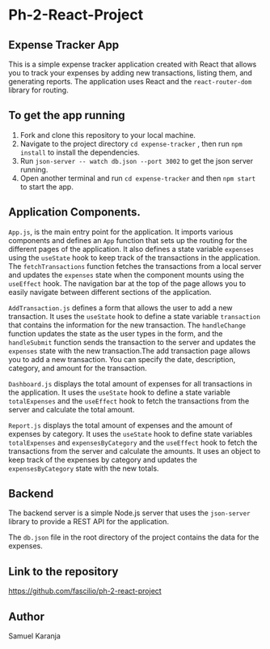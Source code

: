 # Ph-2-React-Project
## Expense Tracker App

This is a simple expense tracker application created with React that allows you to track your 
expenses by adding new transactions, listing them, and generating reports.
The application uses React and the `react-router-dom` library for routing.

## To get the app running
1. Fork and clone this repository to your local machine.
2. Navigate to the project directory `cd expense-tracker` , then run `npm install` to install the dependencies.
3. Run `json-server -- watch db.json --port 3002` to get the json server running.
4. Open another terminal and run `cd expense-tracker` and then `npm start` to start the app.

## Application Components.
`App.js`, is the main entry point for the application. It imports various components and defines 
an `App` function that sets up the routing for the different pages of the application. It also 
defines a state variable `expenses` using the `useState` hook to keep track of the transactions in 
the application. The `fetchTransactions` function fetches the transactions from a local server and 
updates the `expenses` state when the component mounts using the `useEffect` hook. The navigation bar at the top of the page allows you to easily navigate between different sections of the application.

`AddTransaction.js` defines a form that allows the user to add a new transaction. It uses the 
`useState` hook to define a state variable `transaction` that contains the information for the new 
transaction. The `handleChange` function updates the state as the user types in the form, and the 
`handleSubmit` function sends the transaction to the server and updates the `expenses` state with 
the new transaction.The add transaction page allows you to add a new transaction. You can specify 
the date, description, category, and amount for the transaction.

`Dashboard.js` displays the total amount of expenses for all transactions in the application. It 
uses the `useState` hook to define a state variable `totalExpenses` and the `useEffect` hook to 
fetch the transactions from the server and calculate the total amount.

`Report.js` displays the total amount of expenses and the amount of expenses by category. It uses 
the `useState` hook to define state variables `totalExpenses` and `expensesByCategory` and the 
`useEffect` hook to fetch the transactions from the server and calculate the amounts. It uses an 
object to keep track of the expenses by category and updates the `expensesByCategory` state with 
the new totals.

## Backend
The backend server is a simple Node.js server that uses the `json-server` library to provide a REST API for the application.

The `db.json` file in the root directory of the project contains the data for the expenses.

##  Link to the repository
https://github.com/fascilio/ph-2-react-project

## Author
Samuel Karanja